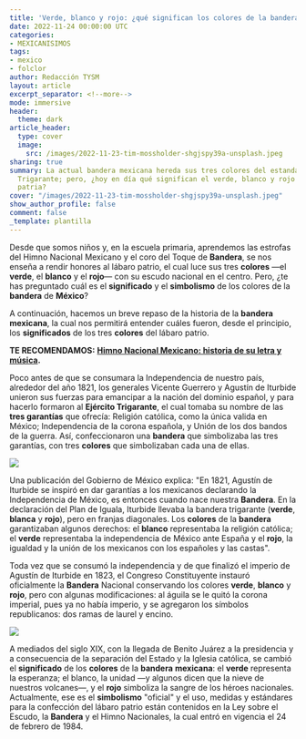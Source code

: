 ```yaml
---
title: 'Verde, blanco y rojo: ¿qué significan los colores de la bandera de México?'
date: 2022-11-24 00:00:00 UTC
categories:
- MEXICANISIMOS
tags:
- mexico
- folclor
author: Redacción TYSM
layout: article
excerpt_separator: <!--more-->
mode: immersive
header:
  theme: dark
article_header:
  type: cover
  image:
    src: /images/2022-11-23-tim-mossholder-shgjspy39a-unsplash.jpeg
sharing: true
summary: La actual bandera mexicana hereda sus tres colores del estandarte del Ejército
  Trigarante; pero, ¿hoy en día qué significan el verde, blanco y rojo de la enseña
  patria?
cover: "/images/2022-11-23-tim-mossholder-shgjspy39a-unsplash.jpeg"
show_author_profile: false
comment: false
_template: plantilla
---
```







Desde que somos niños y, en la escuela primaria, aprendemos las estrofas del Himno Nacional Mexicano y el coro del Toque de **Bandera**, se nos enseña a rendir honores al lábaro patrio, el cual luce sus tres **colores** —el **verde**, el **blanco** y el **rojo**— con su escudo nacional en el centro. Pero, ¿te has preguntado cuál es el **significado** y el **simbolismo** de los colores de la **bandera** de **México**?

A continuación, hacemos un breve repaso de la historia de la **bandera** **mexicana**, la cual nos permitirá entender cuáles fueron, desde el principio, los **significados** de los tres **colores** del lábaro patrio.

**TE RECOMENDAMOS:** [**Himno Nacional Mexicano: historia de su letra y música**](https://blog.tonoysumariachi.com/mexicanisimos/2022/07/26/himno-nacional-mexicano-historia-de-su-letra-y-musica.html)**.**

Poco antes de que se consumara la Independencia de nuestro país, alrededor del año 1821, los generales Vicente Guerrero y Agustín de Iturbide unieron sus fuerzas para emancipar a la nación del dominio español, y para hacerlo formaron al **Ejército Trigarante**, el cual tomaba su nombre de las **tres garantías** que ofrecía: Religión católica, como la única valida en México; Independencia de la corona española, y Unión de los dos bandos de la guerra. Así, confeccionaron una **bandera** que simbolizaba las tres garantías, con tres **colores** que simbolizaban cada una de ellas.

![](https://upload.wikimedia.org/wikipedia/commons/thumb/0/0c/Bandera_Ej%C3%A9rcito_Trigarante_del_Regimiento_de_Infanter%C3%ADa_de_Iturbide.jpg/1024px-Bandera_Ej%C3%A9rcito_Trigarante_del_Regimiento_de_Infanter%C3%ADa_de_Iturbide.jpg)

Una publicación del Gobierno de México explica: "En 1821, Agustín de Iturbide se inspiró en dar garantías a los mexicanos declarando la Independencia de México, es entonces cuando nace nuestra **Bandera**. En la declaración del Plan de Iguala, Iturbide llevaba la bandera trigarante (**verde**, **blanca** y **rojo**), pero en franjas diagonales. Los **colores** de la **bandera** garantizaban algunos derechos: el **blanco** representaba la religión católica; el **verde** representaba la independencia de México ante España y el **rojo**, la igualdad y la unión de los mexicanos con los españoles y las castas".

Toda vez que se consumó la independencia y de que finalizó el imperio de Agustín de Iturbide en 1823, el Congreso Constituyente instauró oficialmente la **Bandera** Nacional conservando los colores **verde**, **blanco** y **rojo**, pero con algunas modificaciones: al águila se le quitó la corona imperial, pues ya no había imperio, y se agregaron los símbolos republicanos: dos ramas de laurel y encino.

![](https://upload.wikimedia.org/wikipedia/commons/3/36/Bandera_del_Ej%C3%A9rcito_Constitucionalista_Mexico.jpg)

A mediados del siglo XIX, con la llegada de Benito Juárez a la presidencia y a consecuencia de la separación del Estado y la Iglesia católica, se cambió el **significado** de los **colores** de la **bandera** **mexicana**: el **verde** representa la esperanza; el blanco, la unidad —y algunos dicen que la nieve de nuestros volcanes—, y el **rojo** simboliza la sangre de los héroes nacionales. Actualmente, ese es el **simbolismo** "oficial" y el uso, medidas y estándares para la confección del lábaro patrio están contenidos en la Ley sobre el Escudo, la **Bandera** y el Himno Nacionales, la cual entró en vigencia el 24 de febrero de 1984.
